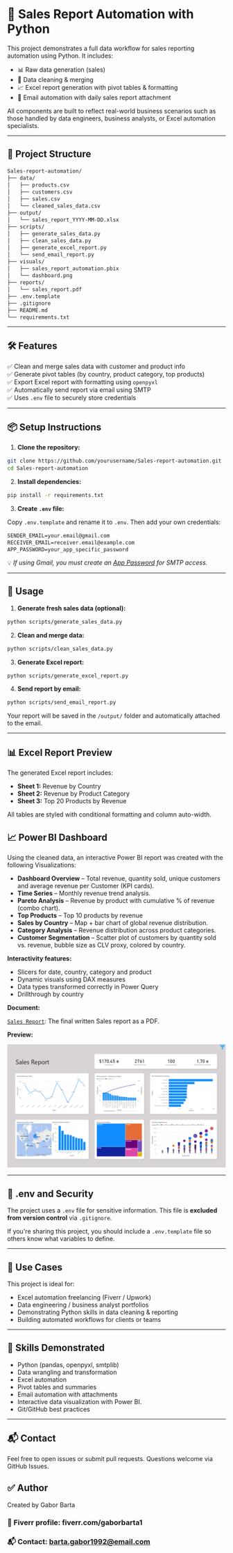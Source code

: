 # 🧠 Sales Report Automation with Python

This project demonstrates a full data workflow for sales reporting automation using Python. It includes:

- 📊 Raw data generation (sales)
- 🧹 Data cleaning & merging
- 📈 Excel report generation with pivot tables & formatting
- 📧 Email automation with daily sales report attachment

All components are built to reflect real-world business scenarios such as those handled by data engineers, business analysts, or Excel automation specialists.

---

## 📁 Project Structure

```
Sales-report-automation/
├── data/
│   ├── products.csv
│   ├── customers.csv
│   ├── sales.csv
│   └── cleaned_sales_data.csv
├── output/
│   └── sales_report_YYYY-MM-DD.xlsx
├── scripts/
│   ├── generate_sales_data.py
│   ├── clean_sales_data.py
│   ├── generate_excel_report.py
│   └── send_email_report.py
├── visuals/
│   ├── sales_report_automation.pbix
│   └── dashboard.png
├── reports/
│   └── sales_report.pdf
├── .env.template
├── .gitignore
├── README.md
└── requirements.txt
```

---

## 🛠️ Features

✅ Clean and merge sales data with customer and product info  
✅ Generate pivot tables (by country, product category, top products)  
✅ Export Excel report with formatting using `openpyxl`  
✅ Automatically send report via email using SMTP  
✅ Uses `.env` file to securely store credentials

---

## 📦 Setup Instructions

1. **Clone the repository:**

```bash
git clone https://github.com/yourusername/Sales-report-automation.git
cd Sales-report-automation
```

2. **Install dependencies:**

```bash
pip install -r requirements.txt
```

3. **Create `.env` file:**

Copy `.env.template` and rename it to `.env`. Then add your own credentials:

```
SENDER_EMAIL=your.email@gmail.com
RECEIVER_EMAIL=receiver.email@example.com
APP_PASSWORD=your_app_specific_password
```

💡 *If using Gmail, you must create an [App Password](https://support.google.com/accounts/answer/185833?hl=en) for SMTP access.*

---

## 🚀 Usage

1. **Generate fresh sales data (optional):**

```bash
python scripts/generate_sales_data.py
```

2. **Clean and merge data:**

```bash
python scripts/clean_sales_data.py
```

3. **Generate Excel report:**

```bash
python scripts/generate_excel_report.py
```

4. **Send report by email:**

```bash
python scripts/send_email_report.py
```

Your report will be saved in the `/output/` folder and automatically attached to the email.

---

## 📊 Excel Report Preview

The generated Excel report includes:

- **Sheet 1:** Revenue by Country  
- **Sheet 2:** Revenue by Product Category  
- **Sheet 3:** Top 20 Products by Revenue  

All tables are styled with conditional formatting and column auto-width.

## 📈 Power BI Dashboard

Using the cleaned data, an interactive Power BI report was created with the following Visualizations:

- **Dashboard Overview** – Total revenue, quantity sold, unique customers and average revenue per Customer (KPI cards).
- **Time Series** – Monthly revenue trend analysis.
- **Pareto Analysis** – Revenue by product with cumulative % of revenue (combo chart).
- **Top Products** – Top 10 products by revenue
- **Sales by Country** – Map + bar chart of global revenue distribution.
- **Category Analysis** – Revenue distribution across product categories.
- **Customer Segmentation** – Scatter plot of customers by quantity sold vs. revenue, bubble size as CLV proxy, colored by country.


**Interactivity features:**
- Slicers for date, country, category and product
- Dynamic visuals using DAX measures
- Data types transformed correctly in Power Query
- Drillthrough by country

**Document:**

[`Sales Report`](reports/sales_report.pdf): The final written Sales report as a PDF.

**Preview:**

![Dashboard screenshot](visuals/dashboard.PNG)

---

## 🔐 .env and Security

The project uses a `.env` file for sensitive information. This file is **excluded from version control** via `.gitignore`.

If you're sharing this project, you should include a `.env.template` file so others know what variables to define.

---

## 🎯 Use Cases

This project is ideal for:

- Excel automation freelancing (Fiverr / Upwork)
- Data engineering / business analyst portfolios
- Demonstrating Python skills in data cleaning & reporting
- Building automated workflows for clients or teams

---

## 🧠 Skills Demonstrated

- Python (pandas, openpyxl, smtplib)
- Data wrangling and transformation
- Excel automation
- Pivot tables and summaries
- Email automation with attachments
- Interactive data visualization with Power BI.
- Git/GitHub best practices

---

## 📬 Contact
Feel free to open issues or submit pull requests. Questions welcome via GitHub Issues.

## ✅ Author
Created by Gabor Barta

### 💼 Fiverr profile: fiverr.com/gaborbarta1

### 📬 Contact: barta.gabor1992@email.com



